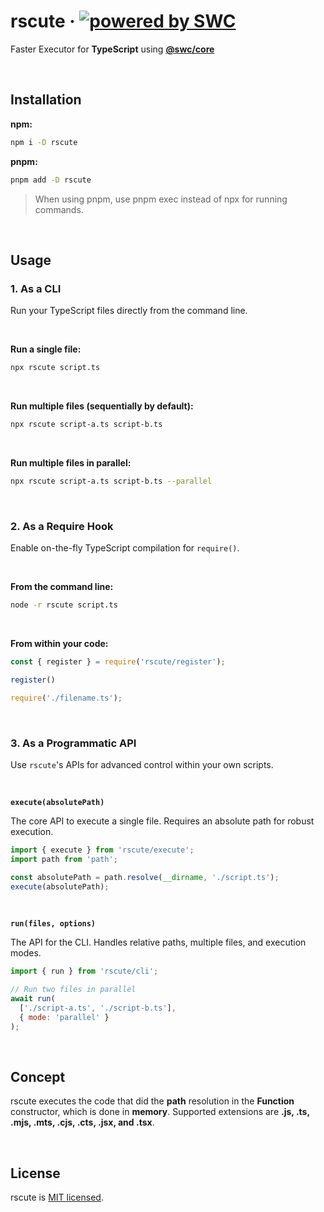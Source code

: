 # rscute &middot; [![powered by SWC](https://img.shields.io/badge/powered%20by-SWC-blue)](https://swc.rs/)

Faster Executor for **TypeScript** using [**@swc/core**](https://swc.rs/docs/usage/core)

<br>

## Installation

**npm:**
```sh
npm i -D rscute
```

**pnpm:**
```sh
pnpm add -D rscute
```
> When using pnpm, use pnpm exec instead of npx for running commands.
<br>

## Usage

### 1. As a CLI

Run your TypeScript files directly from the command line.

<br>

**Run a single file:**
```sh
npx rscute script.ts
```
<br>

**Run multiple files (sequentially by default):**
```sh
npx rscute script-a.ts script-b.ts
```
<br>

**Run multiple files in parallel:**
```sh
npx rscute script-a.ts script-b.ts --parallel
```
<br>

### 2. As a Require Hook

Enable on-the-fly TypeScript compilation for `require()`.

<br>

**From the command line:**
```sh
node -r rscute script.ts
```
<br>

**From within your code:**
```js
const { register } = require('rscute/register');

register()

require('./filename.ts');
```
<br>

### 3. As a Programmatic API

Use `rscute`'s APIs for advanced control within your own scripts.

<br>

**`execute(absolutePath)`**

The core API to execute a single file. Requires an absolute path for robust execution.

```js
import { execute } from 'rscute/execute';
import path from 'path';

const absolutePath = path.resolve(__dirname, './script.ts');
execute(absolutePath);
```
<br>

**`run(files, options)`**

The API for the CLI. Handles relative paths, multiple files, and execution modes.

```js
import { run } from 'rscute/cli';

// Run two files in parallel
await run(
  ['./script-a.ts', './script-b.ts'],
  { mode: 'parallel' }
);
```
<br>

## Concept

rscute executes the code that did the **path** resolution in the **Function** constructor, which is done in **memory**. Supported extensions are **.js, .ts, .mjs, .mts, .cjs, .cts, .jsx, and .tsx**.

<br>

## License

rscute is [MIT licensed](https://github.com/refirst11/rscute/blob/main/LICENSE).

